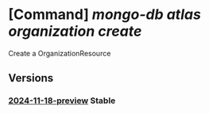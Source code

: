 # [Command] _mongo-db atlas organization create_

Create a OrganizationResource

## Versions

### [2024-11-18-preview](/Resources/mgmt-plane/L3N1YnNjcmlwdGlvbnMve30vcmVzb3VyY2Vncm91cHMve30vcHJvdmlkZXJzL21vbmdvZGIuYXRsYXMvb3JnYW5pemF0aW9ucy97fQ==/2024-11-18-preview.xml) **Stable**

<!-- mgmt-plane /subscriptions/{}/resourcegroups/{}/providers/mongodb.atlas/organizations/{} 2024-11-18-preview -->

